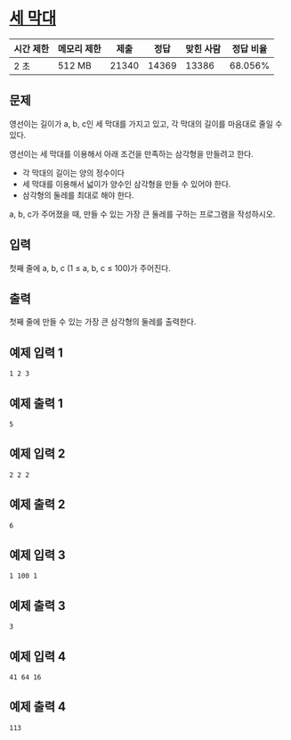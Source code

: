 # [세 막대](https://www.acmicpc.net/problem/14215)

| 시간 제한 | 메모리 제한 | 제출 | 정답 | 맞힌 사람 | 정답 비율 |
| --- | --- | --- | --- | --- | --- |
| 2 초 | 512 MB | 21340 | 14369 | 13386 | 68.056% |

## 문제

영선이는 길이가 a, b, c인 세 막대를 가지고 있고, 각 막대의 길이를 마음대로 줄일 수 있다.

영선이는 세 막대를 이용해서 아래 조건을 만족하는 삼각형을 만들려고 한다.

- 각 막대의 길이는 양의 정수이다
- 세 막대를 이용해서 넓이가 양수인 삼각형을 만들 수 있어야 한다.
- 삼각형의 둘레를 최대로 해야 한다.

a, b, c가 주어졌을 때, 만들 수 있는 가장 큰 둘레를 구하는 프로그램을 작성하시오.

## 입력

첫째 줄에 a, b, c (1 ≤ a, b, c ≤ 100)가 주어진다.

## 출력

첫째 줄에 만들 수 있는 가장 큰 삼각형의 둘레를 출력한다.

## 예제 입력 1

```
1 2 3

```

## 예제 출력 1

```
5

```

## 예제 입력 2

```
2 2 2

```

## 예제 출력 2

```
6

```

## 예제 입력 3

```
1 100 1

```

## 예제 출력 3

```
3

```

## 예제 입력 4

```
41 64 16

```

## 예제 출력 4

```
113
```
